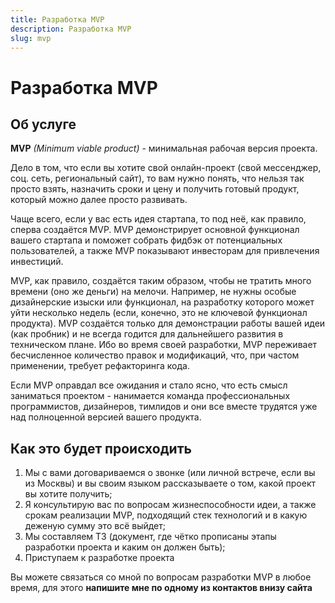```yaml
---
title: Разработка MVP
description: Разработка MVP
slug: mvp
---
```


# Разработка MVP

## Об услуге

__MVP__ _(Minimum viable product)_ - минимальная рабочая версия проекта.

Дело в том, что если вы хотите свой онлайн-проект (свой мессенджер, соц. сеть, региональный сайт),
то вам нужно понять, что нельзя так просто взять, назначить сроки и цену и получить готовый продукт,
который можно далее просто развивать.

Чаще всего, если у вас есть идея стартапа, то под неё, как правило, сперва создаётся MVP.
MVP демонстрирует основной функционал вашего стартапа и поможет собрать фидбэк от потенциальных
пользователей, а также MVP показывают инвесторам для привлечения инвестиций.

MVP, как правило, создаётся таким образом, чтобы не тратить много времени (оно же деньги) на мелочи. Например,
не нужны особые дизайнерские изыски или функционал, на разработку которого может уйти несколько
недель (если, конечно, это не ключевой функционал продукта). MVP создаётся только
для демонстрации работы вашей идеи (как пробник) и не всегда годится для дальнейшего
развития в техническом плане. Ибо во время своей разработки, MVP переживает бесчисленное
количество правок и модификаций, что, при частом применении, требует рефакторинга кода.

Если MVP оправдал все ожидания и стало ясно, что есть смысл заниматься проектом -
нанимается команда профессиональных программистов, дизайнеров, тимлидов и
они все вместе трудятся уже над полноценной версией вашего продукта.

## Как это будет происходить

1. Мы с вами договариваемся о звонке (или личной встрече, если вы из Москвы) и вы своим языком рассказываете о том,
   какой проект вы хотите получить;
2. Я консультирую вас по вопросам жизнеспособности идеи, а также срокам реализации MVP, подходящий стек технологий и в
   какую деженую сумму это всё выйдет;
3. Мы составляем ТЗ (документ, где чётко прописаны этапы разработки проекта и каким он должен быть);
4. Приступаем к разработке проекта

Вы можете связаться со мной по вопросам разработки MVP в любое время, для этого
__напишите мне по одному из контактов внизу сайта__
